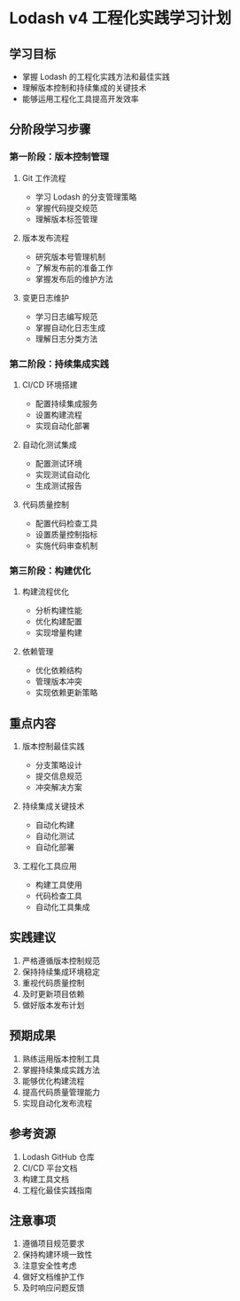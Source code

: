 # Lodash v4 工程化实践学习计划

## 学习目标
- 掌握 Lodash 的工程化实践方法和最佳实践
- 理解版本控制和持续集成的关键技术
- 能够运用工程化工具提高开发效率

## 分阶段学习步骤

### 第一阶段：版本控制管理
1. Git 工作流程
   - 学习 Lodash 的分支管理策略
   - 掌握代码提交规范
   - 理解版本标签管理

2. 版本发布流程
   - 研究版本号管理机制
   - 了解发布前的准备工作
   - 掌握发布后的维护方法

3. 变更日志维护
   - 学习日志编写规范
   - 掌握自动化日志生成
   - 理解日志分类方法

### 第二阶段：持续集成实践
1. CI/CD 环境搭建
   - 配置持续集成服务
   - 设置构建流程
   - 实现自动化部署

2. 自动化测试集成
   - 配置测试环境
   - 实现测试自动化
   - 生成测试报告

3. 代码质量控制
   - 配置代码检查工具
   - 设置质量控制指标
   - 实施代码审查机制

### 第三阶段：构建优化
1. 构建流程优化
   - 分析构建性能
   - 优化构建配置
   - 实现增量构建

2. 依赖管理
   - 优化依赖结构
   - 管理版本冲突
   - 实现依赖更新策略

## 重点内容
1. 版本控制最佳实践
   - 分支策略设计
   - 提交信息规范
   - 冲突解决方案

2. 持续集成关键技术
   - 自动化构建
   - 自动化测试
   - 自动化部署

3. 工程化工具应用
   - 构建工具使用
   - 代码检查工具
   - 自动化工具集成

## 实践建议
1. 严格遵循版本控制规范
2. 保持持续集成环境稳定
3. 重视代码质量控制
4. 及时更新项目依赖
5. 做好版本发布计划

## 预期成果
1. 熟练运用版本控制工具
2. 掌握持续集成实践方法
3. 能够优化构建流程
4. 提高代码质量管理能力
5. 实现自动化发布流程

## 参考资源
1. Lodash GitHub 仓库
2. CI/CD 平台文档
3. 构建工具文档
4. 工程化最佳实践指南

## 注意事项
1. 遵循项目规范要求
2. 保持构建环境一致性
3. 注意安全性考虑
4. 做好文档维护工作
5. 及时响应问题反馈